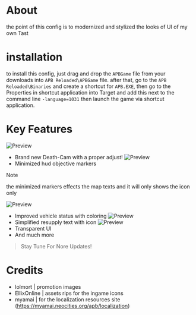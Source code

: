 # About
the point of this config is to modernized and stylized the looks of UI of my own Tast

# installation
to install this config, just drag and drop the `APBGame` file from your downloads into `APB Reloaded\APBGame` file.
after that, go to the `APB Reloaded\Binaries` and create a shortcut for `APB.EXE`, then go to the Properties in shortcut application into Target and add this next to the command line `-language=1031` then launch the game via shortcut application.

# Key Features
![Preview](https://i.imgur.com/tStLna4.jpeg)
- Brand new Death-Cam with a proper adjust!
![Preview](https://i.imgur.com/5QJDm0R.png)
- Minimized hud objective markers
>[!NOTE]
>the minimized markers effects the map texts and it will only shows the icon only

![Preview](https://i.imgur.com/601GOW4.png)
- Improved vehicle status with coloring
![Preview](https://i.imgur.com/2nTlp4C.jpeg)
- Simplified resupply text with icon
![Preview](https://i.imgur.com/qBcz5iG.jpeg)
- Transparent UI
- And much more

> Stay Tune For Nore Updates!

# Credits
- lolmort       | promotion images
- EllixOnline   | assets rips for the ingame icons
- myamai        | for the localization resources site (https://myamai.neocities.org/apb/localization)

